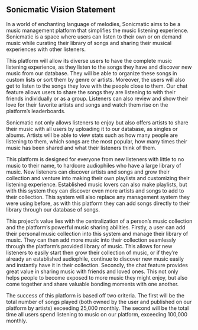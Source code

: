 ## Sonicmatic Vision Statement

In a world of enchanting language of melodies, Sonicmatic aims to be a music management platform that simplifies the music listening experience. Sonicmatic is a space where users can listen to their own or on demand music while curating their library of songs and sharing their musical experiences with other listeners.  

This platform will allow its diverse users to have the complete music listening experience, as they listen to the songs they have and discover new music from our database. They will be able to organize these songs in custom lists or sort them by genre or artists. Moreover, the users will also get to listen to the songs they love with the people close to them. Our chat feature allows users to share the songs they are listening to with their friends individually or as a group. Listeners can also review and show their love for their favorite artists and songs and watch them rise on the platform’s leaderboards.  

Sonicmatic not only allows listeners to enjoy but also offers artists to share their music with all users by uploading it to our database, as singles or albums. Artists will be able to view stats such as how many people are listening to them, which songs are the most popular, how many times their music has been shared and what their listeners think of them.  

This platform is designed for everyone from new listeners with little to no music to their name, to hardcore audiophiles who have a large library of music. New listeners can discover artists and songs and grow their collection and venture into making their own playlists and customizing their listening experience. Established music lovers can also make playlists, but with this system they can discover even more artists and songs to add to their collection. This system will also replace any management system they were using before, as with this platform they can add songs directly to their library through our database of songs. 

This project’s value lies with the centralization of a person’s music collection and the platform’s powerful music sharing abilities. Firstly, a user can add their personal music collection into this system and manage their library of music. They can then add more music into their collection seamlessly through the platform’s provided library of music. This allows for new listeners to easily start then grow their collection of music, or if they’re already an established audiophile, continue to discover new music easily and instantly have it in their collection. Secondly, the chat feature provides great value in sharing music with friends and loved ones. This not only helps people to become exposed to more music they might enjoy, but also come together and share valuable bonding moments with one another. 

The success of this platform is based off two criteria. The first will be the total number of songs played (both owned by the user and published on our platform by artists) exceeding 25,000 monthly. The second will be the total time all users spend listening to music on our platform, exceeding 100,000 monthly.